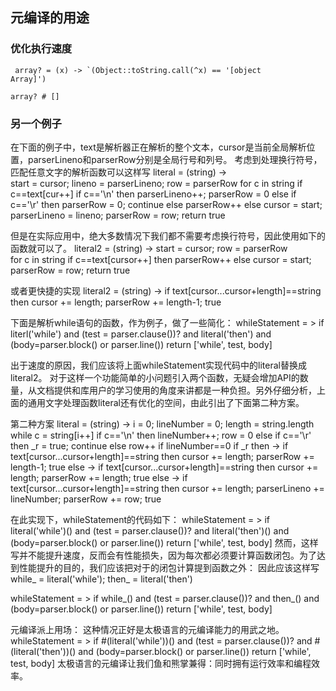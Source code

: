 ## 元编译的用途

### 优化执行速度

<code> array? = (x) -> `(Object::toString.call(^x) == '[object Array]') </code>

`array? # []`


### 另一个例子
在下面的例子中，text是解析器正在解析的整个文本，cursor是当前全局解析位置，parserLineno和parserRow分别是全局行号和列号。
考虑到处理换行符号，匹配任意文字的解析函数可以这样写
literal = (string) ->   
  start = cursor; lineno = parserLineno; row = parserRow
  for c in string
    if c==text[cur++]
	  if c=='\n' then parserLineno++; parserRow = 0
	  else if c=='\r' then parserRow = 0; continue
	  else parserRow++
	else cursor = start; parserLineno = lineno; parserRow = row; return
  true

但是在实际应用中，绝大多数情况下我们都不需要考虑换行符号，因此使用如下的函数就可以了。
literal2 = (string) ->
  start = cursor; row = parserRow   
  for c in string
    if c==text[cursor++] then parserRow++
	else cursor = start; parserRow = row; return
  true

或者更快捷的实现
literal2 = (string) -> if text[cursor...cursor+length]==string then cursor += length; parserRow += length-1; true

下面是解析while语句的函数，作为例子，做了一些简化：
whileStatement = >
  if literl('while') and (test = parser.clause())? and literal('then') and (body=parser.block() or parser.line())
    return ['while', test, body]

出于速度的原因，我们应该将上面whileStatement实现代码中的literal替换成literal2。
对于这样一个功能简单的小问题引入两个函数，无疑会增加API的数量，从文档提供和库用户的学习使用的角度来讲都是一种负担。另外仔细分析，上面的通用文字处理函数literal还有优化的空间，由此引出了下面第二种方案。


第二种方案
literal = (string) ->
  i = 0; lineNumber = 0; length = string.length
  while c = string[i++]
    if c=='\n' then lineNumber++; row = 0
    else if c=='\r' then _r = true; continue
    else row++
  if lineNumber==0
    if _r then -> if text[cursor...cursor+length]==string then cursor += length; parserRow += length-1; true
    else -> if text[cursor...cursor+length]==string then cursor += length; parserRow += length; true
  else -> if text[cursor...cursor+length]==string then cursor += length; parserLineno += lineNumber; parserRow += row; true

在此实现下，whileStatement的代码如下：
whileStatement = >
  if literal('while')() and (test = parser.clause())? and literal('then')() and (body=parser.block() or parser.line())
    return ['while', test, body]
然而，这样写并不能提升速度，反而会有性能损失，因为每次都必须要计算函数闭包。为了达到性能提升的目的，我们应该把对于的闭包计算提到函数之外：
因此应该这样写
while_ = literal('while'); then_ = literal('then')

whileStatement = >
  if while_() and (test = parser.clause())? and then_() and (body=parser.block() or parser.line())
    return ['while', test, body]

元编译派上用场：
这种情况正好是太极语言的元编译能力的用武之地。
whileStatement = >
  if #(literal('while'))() and (test = parser.clause())? and #(literal('then'))() and (body=parser.block() or parser.line())
    return ['while', test, body]
太极语言的元编译让我们鱼和熊掌兼得：同时拥有运行效率和编程效率。